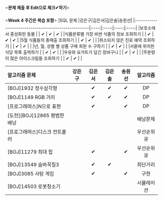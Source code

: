 ⭐**문제 제출 후 Edit으로 체크✔하기**⭐<br/><br/>
⭐**Week 4 주간은 복습 포함**⭐
|SQL 문제                                               |강은구|김은서|김은솔|송원선|
|:------------------------------------------------------|:----:|:----:|:----:|:----:|
|보호소에서 중성화한 동물                                |      |  ✔   |   ✔   |  ✔    | 
|식품분류별 가장 비싼 식품의 정보 조회하기               |      |  ✔   |     ✔  |  ✔  | 
|5월 식품들의 총매출 조회하기                            |      |  ✔   |    ✔  |      | 
|취소되지 않은 진료 예약 조회하기                        |      |  ✔   |    ✔   |      | 
|년, 월, 성별 별 상품 구매 회원 수 구하기                |      | ✔   |    ✔   |      | 
|서울에 위치한 식당 목록 출력하기                        |      |  ✔   |    ✔   |      | 
|우유와 요거트가 담긴 장바구니                           |      | ✔   |    ✔   |      | 
|주문량이 많은 아이스크림들 조회하기                     |      |  ✔   |     ✔  |      | 

|알고리즘 문제                 |강은구|김은서|김은솔|송원선|알고리즘|
|:------------------------------|:----:|:----:|:----:|:----:|:------:|
|[BOJ]1932 정수삼각형           |      |   ✔  |    ✔ |   ✔   |DP       |
|[BOJ]1149 RGB 거리             |      |   ✔  |    ✔ |   ✔   |DP       |
|[프로그래머스]N으로 표현        |      |   ✔  |      |   ✔   |DP        |
|[도전][BOJ]12865 평범한 배낭   |      |      |      |      |배낭문제  |
|[프로그래머스]디스크 컨트롤러   |      |      |      |      |우선순위큐|
|[BOJ]11279 최대 힙            |      |  ✔  |      |   ✔   |우선순위큐|
|[BOJ]13549 숨바꼭질3          |      |  ✔  |   ✔  |      |최단거리  |
|[BOJ]3085 사탕 게임           |      |  ✔  |      |   ✔   |구현      |
|[BOJ]14503 로봇청소기         |      |      |      |      |시뮬레이션|
